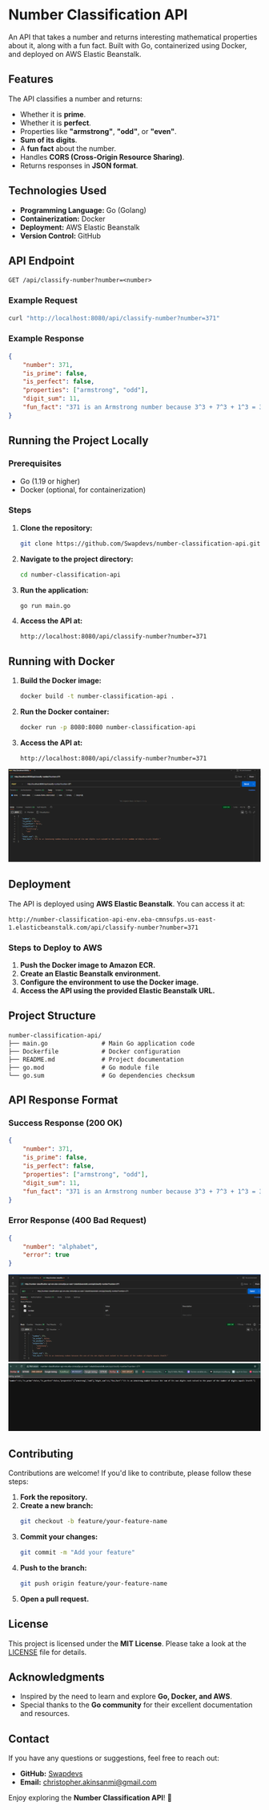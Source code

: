# Number Classification API

An API that takes a number and returns interesting mathematical properties about it, along with a fun fact. Built with Go, containerized using Docker, and deployed on AWS Elastic Beanstalk.

## Features
The API classifies a number and returns:
- Whether it is **prime**.
- Whether it is **perfect**.
- Properties like **"armstrong"**, **"odd"**, or **"even"**.
- **Sum of its digits**.
- A **fun fact** about the number.
- Handles **CORS (Cross-Origin Resource Sharing)**.
- Returns responses in **JSON format**.

## Technologies Used
- **Programming Language:** Go (Golang)
- **Containerization:** Docker
- **Deployment:** AWS Elastic Beanstalk
- **Version Control:** GitHub

## API Endpoint
```
GET /api/classify-number?number=<number>
```

### Example Request
```bash
curl "http://localhost:8080/api/classify-number?number=371"
```

### Example Response
```json
{
    "number": 371,
    "is_prime": false,
    "is_perfect": false,
    "properties": ["armstrong", "odd"],
    "digit_sum": 11,
    "fun_fact": "371 is an Armstrong number because 3^3 + 7^3 + 1^3 = 371"
}
```

## Running the Project Locally
### Prerequisites
- Go (1.19 or higher)
- Docker (optional, for containerization)

### Steps
1. **Clone the repository:**
   ```bash
   git clone https://github.com/Swapdevs/number-classification-api.git
   ```
2. **Navigate to the project directory:**
   ```bash
   cd number-classification-api
   ```
3. **Run the application:**
   ```bash
   go run main.go
   ```
4. **Access the API at:**
   ```
   http://localhost:8080/api/classify-number?number=371
   ```

## Running with Docker
1. **Build the Docker image:**
   ```bash
   docker build -t number-classification-api .
   ```
2. **Run the Docker container:**
   ```bash
   docker run -p 8080:8080 number-classification-api
   ```
3. **Access the API at:**
   ```
   http://localhost:8080/api/classify-number?number=371
   ```
![](https://github.com/Swapdevs/number-classification-api/blob/main/images/lt.png)
## Deployment
The API is deployed using **AWS Elastic Beanstalk**. You can access it at:
```
http://number-classification-api-env.eba-cmnsufps.us-east-1.elasticbeanstalk.com/api/classify-number?number=371
```

### Steps to Deploy to AWS
1. **Push the Docker image to Amazon ECR.**
2. **Create an Elastic Beanstalk environment.**
3. **Configure the environment to use the Docker image.**
4. **Access the API using the provided Elastic Beanstalk URL.**

## Project Structure
```
number-classification-api/
├── main.go               # Main Go application code
├── Dockerfile            # Docker configuration
├── README.md             # Project documentation
├── go.mod                # Go module file
└── go.sum                # Go dependencies checksum
```

## API Response Format
### Success Response (200 OK)
```json
{
    "number": 371,
    "is_prime": false,
    "is_perfect": false,
    "properties": ["armstrong", "odd"],
    "digit_sum": 11,
    "fun_fact": "371 is an Armstrong number because 3^3 + 7^3 + 1^3 = 371"
}
```

### Error Response (400 Bad Request)
```json
{
    "number": "alphabet",
    "error": true
}
```
![](https://github.com/Swapdevs/number-classification-api/blob/main/images/dpt.png)
![](https://github.com/Swapdevs/number-classification-api/blob/main/images/webt.png)
## Contributing
Contributions are welcome! If you'd like to contribute, please follow these steps:

1. **Fork the repository.**
2. **Create a new branch:**
   ```bash
   git checkout -b feature/your-feature-name
   ```
3. **Commit your changes:**
   ```bash
   git commit -m "Add your feature"
   ```
4. **Push to the branch:**
   ```bash
   git push origin feature/your-feature-name
   ```
5. **Open a pull request.**

## License
This project is licensed under the **MIT License**. Please take a look at the [LICENSE](LICENSE) file for details.

## Acknowledgments
- Inspired by the need to learn and explore **Go, Docker, and AWS**.
- Special thanks to the **Go community** for their excellent documentation and resources.

## Contact
If you have any questions or suggestions, feel free to reach out:
- **GitHub:** [Swapdevs](https://github.com/swapdevs)
- **Email:** christopher.akinsanmi@gmail.com

Enjoy exploring the **Number Classification API**! 🚀

